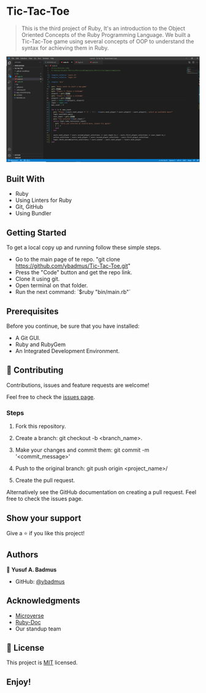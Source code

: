# Tic-Tac-Toe

> This is the third project of Ruby, It's an introduction to the Object Oriented Concepts of the Ruby Programming Language. We built a Tic-Tac-Toe game using several concepts of OOP to understand the syntax for achieving them in Ruby.

![screenshot](https://raw.githubusercontent.com/ybadmus/Tic-Tac-Toe/Milestone3/app_screenshot.png)

## Built With

- Ruby
- Using Linters for Ruby
- Git, GitHub
- Using Bundler

## Getting Started

To get a local copy up and running follow these simple steps.

- Go to the main page of te repo. "git clone https://github.com/ybadmus/Tic-Tac-Toe.git"
- Press the "Code" button and get the repo link.
- Clone it using git.
- Open terminal on that folder.
- Run the next command: ´$ruby "bin/main.rb"´


## Prerequisites

Before you continue, be sure that you have installed:

- A Git GUI.
- Ruby and RubyGem
- An Integrated Development Environment.

## 🤝 Contributing

Contributions, issues and feature requests are welcome!

Feel free to check the [issues page](https://github.com/ybadmus/Tic-Tac-Toe/issues).

### Steps

1. Fork this repository.

2. Create a branch: git checkout -b <branch_name>.

3. Make your changes and commit them: git commit -m '<commit_message>'

4. Push to the original branch: git push origin <project_name>/

5. Create the pull request.

Alternatively see the GitHub documentation on creating a pull request. Feel free to check the issues page.

## Show your support

Give a ⭐️ if you like this project!

## Authors

👤 **Yusuf A. Badmus**

- GitHub: [@ybadmus](https://github.com/ybadmus)

## Acknowledgments

- [Microverse](https://www.microverse.org)
- [Ruby-Doc](https://ruby-doc.org/)
- Our standup team

## 📝 License

<p>This project is <a href="LICENSE">MIT</a> licensed.</p>

## Enjoy!